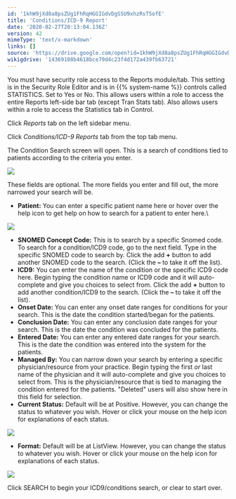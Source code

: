 ```yaml
---
id: '1khW9jXd8a8psZUg1FhRqHGGIGdvDgSSU9xhzRsT5ofE'
title: 'Conditions/ICD-9 Report'
date: '2020-02-27T20:13:04.136Z'
version: 42
mimeType: 'text/x-markdown'
links: []
source: 'https://drive.google.com/open?id=1khW9jXd8a8psZUg1FhRqHGGIGdvDgSSU9xhzRsT5ofE'
wikigdrive: '14369108b4618bce79d4c23f4d172a439fb63721'
---
```

You must have security role access to the Reports module/tab. This setting is in the Security Role Editor and is in {{% system-name %}} controls called STATISTICS. Set to Yes or No. This allows users within a role to access the entire Reports left-side bar tab (except Tran Stats tab). Also allows users within a role to access the Statistics tab in Control.

Click *Reports* tab on the left sidebar menu.

Click *Conditions/ICD-9 Reports* tab from the top tab menu.

The Condition Search screen will open. This is a search of conditions tied to patients according to the criteria you enter.

![](../conditions-icd-9-report.assets/6b10ea48155e69f14e4ae9363f882bc2.png)

These fields are optional. The more fields you enter and fill out, the more narrowed your search will be.

* <strong>Patient:</strong> You can enter a specific patient name here or hover over the help icon to get help on how to search for a patient to enter here.\

![](../conditions-icd-9-report.assets/4cb0f19aea0183a6b05f1ee2c02fb9c1.png)

* <strong>SNOMED Concept Code:</strong> This is to search by a specific Snomed code. To search for a condition/ICD9 code, go to the next field. Type in the specific SNOMED code to search by. Click the add <strong>+</strong> button to add another SNOMED code to the search. (Click the <strong>–</strong> to take it off the list).
* <strong>ICD9:</strong> You can enter the name of the condition or the specific ICD9 code here. Begin typing the condition name or ICD9 code and it will auto-complete and give you choices to select from. Click the add <strong>+</strong> button to add another condition/ICD9 to the search. (Click the <strong>–</strong> to take it off the list).
* <strong>Onset Date:</strong> You can enter any onset date ranges for conditions for your search. This is the date the condition started/began for the patients.
* <strong>Conclusion Date:</strong> You can enter any conclusion date ranges for your search. This is the date the condition was concluded for the patients.
* <strong>Entered Date:</strong> You can enter any entered date ranges for your search. This is the date the condition was entered into the system for the patients.
* <strong>Managed By:</strong> You can narrow down your search by entering a specific physician/resource from your practice. Begin typing the first <em>or</em> last name of the physician and it will auto-complete and give you choices to select from. This is the physician/resource that is tied to managing the condition entered for the patients. "Deleted" users will also show here in this field for selection.
* <strong>Current Status:</strong> Default will be at Positive. However, you can change the status to whatever you wish. Hover or click your mouse on the help icon for explanations of each status.

![](../conditions-icd-9-report.assets/ef705e91f962541b23facc7e623018e3.png)

* <strong>Format:</strong> Default will be at ListView. However, you can change the status to whatever you wish. Hover or click your mouse on the help icon for explanations of each status.

![](../conditions-icd-9-report.assets/dce908712802532c24b194a426b702d6.png)

Click SEARCH to begin your ICD9/conditions search, or clear to start over.
